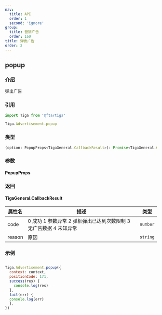 ```yaml
---
nav:
  title: API
  order: 1
  second: 'ignore'
group:
  title: 营销广告
  order: 160
title: 弹出广告
order: 2
---
```




## popup
<Platform support="thresh,mw,logic,h5" version='1.3.1' ></Platform>

### 介绍

弹出广告

### 引用

```jsx | pure
import Tiga from '@fta/tiga'

Tiga.Advertisement.popup

```

### 类型

```jsx | pure
(option: PopupProps<TigaGeneral.CallbackResult>): Promise<TigaGeneral.CallbackResult>

```

### 参数
#### PopupProps
<API id="Advertisement_popupProps"></API>



### 返回
#### TigaGeneral.CallbackResult

| 属性名 | 描述                              | 类型     |
| ------ | ------------------------------- | -------- |
| code   | 0 成功 1 参数异常 2 弹框弹出已达到次数限制 3 无广告数据 4 未知异常 | `number` |
| reason | 原因                             | `string` |

### 示例

```jsx | pure

Tiga.Advertisement.popup({
  context: context,
  positionCode: 171,
  success(res) {
    console.log(res)
  },
  fail(err) {
  console.log(err)
  },
})
```
